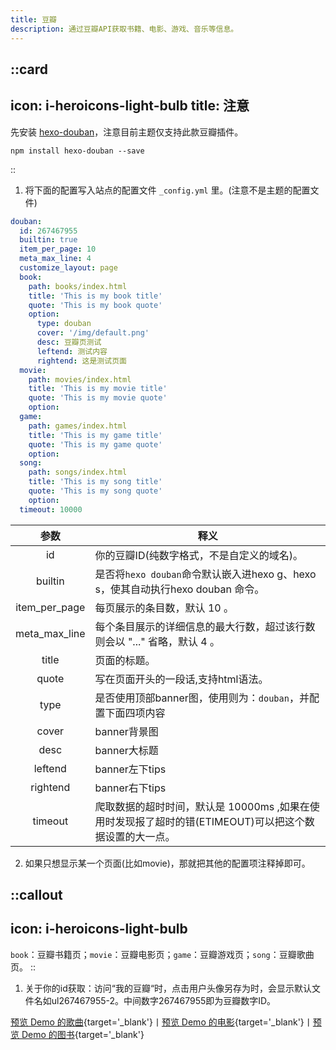 ```yaml
---
title: 豆瓣
description: 通过豆瓣API获取书籍、电影、游戏、音乐等信息。
---
```


::card
---
icon: i-heroicons-light-bulb
title: 注意
---
先安装 [hexo-douban](https://github.com/mythsman/hexo-douban)，注意目前主题仅支持此款豆瓣插件。
```shell
npm install hexo-douban --save
```
::

1. 将下面的配置写入站点的配置文件 `_config.yml` 里。(注意不是主题的配置文件)

```yml [_config.yml]
douban:
  id: 267467955
  builtin: true
  item_per_page: 10
  meta_max_line: 4
  customize_layout: page
  book:
    path: books/index.html
    title: 'This is my book title'
    quote: 'This is my book quote'
    option:
      type: douban
      cover: '/img/default.png'
      desc: 豆瓣页测试
      leftend: 测试内容
      rightend: 这是测试页面
  movie:
    path: movies/index.html
    title: 'This is my movie title'
    quote: 'This is my movie quote'
    option:
  game:
    path: games/index.html
    title: 'This is my game title'
    quote: 'This is my game quote'
    option:
  song:
    path: songs/index.html
    title: 'This is my song title'
    quote: 'This is my song quote'
    option:
  timeout: 10000 
```

| 参数 | 释义 |
| :----: | ---- |
| id | 你的豆瓣ID(纯数字格式，不是自定义的域名)。|
| builtin | 是否将`hexo douban`命令默认嵌入进hexo g、hexo s，使其自动执行hexo douban 命令。 |
| item_per_page | 每页展示的条目数，默认 10 。 |
| meta_max_line | 每个条目展示的详细信息的最大行数，超过该行数则会以 "..." 省略，默认 4 。 |
| title | 页面的标题。 |
| quote | 写在页面开头的一段话,支持html语法。 |
| type | 是否使用顶部banner图，使用则为：`douban`，并配置下面四项内容 |
| cover | banner背景图 |
| desc | banner大标题 |
| leftend | banner左下tips |
| rightend | banner右下tips |
| timeout | 爬取数据的超时时间，默认是 10000ms ,如果在使用时发现报了超时的错(ETIMEOUT)可以把这个数据设置的大一点。 |

2. 如果只想显示某一个页面(比如movie)，那就把其他的配置项注释掉即可。

::callout
---
icon: i-heroicons-light-bulb
---
`book`：豆瓣书籍页；`movie`：豆瓣电影页；`game`：豆瓣游戏页；`song`：豆瓣歌曲页。
::

1. 关于你的id获取：访问“我的豆瓣“时，点击用户头像另存为时，会显示默认文件名如ul267467955-2。中间数字267467955即为豆瓣数字ID。

[预览 Demo 的歌曲](https://solitude-demo.efu.me/songs/){target='_blank'}丨[预览 Demo 的电影](https://solitude-demo.efu.me/movies/){target='_blank'}丨[预览 Demo 的图书](https://solitude-demo.efu.me/books/){target='_blank'}
